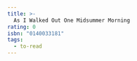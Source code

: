```yaml
---
title: >-
  As I Walked Out One Midsummer Morning
rating: 0
isbn: "0140033181"
tags:
  - to-read
---
```


